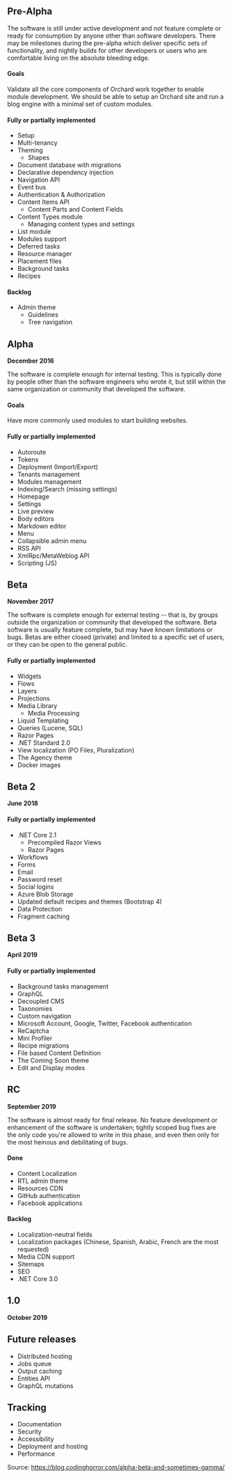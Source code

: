 
## Pre-Alpha

The software is still under active development and not feature complete or ready for consumption by anyone other than software developers. There may be milestones during the pre-alpha which deliver specific sets of functionality, and nightly builds for other developers or users who are comfortable living on the absolute bleeding edge.

#### Goals
Validate all the core components of Orchard work together to enable module development. We should be able to setup an Orchard site and run a blog engine with a minimal set of custom modules.

#### Fully or partially implemented
- Setup
- Multi-tenancy
- Theming
  - Shapes
- Document database with migrations
- Declarative dependency injection
- Navigation API
- Event bus
- Authentication & Authorization
- Content Items API
  - Content Parts and Content Fields
- Content Types module
  - Managing content types and settings
- List module
- Modules support
- Deferred tasks
- Resource manager
- Placement files
- Background tasks
- Recipes

#### Backlog
- Admin theme
  - Guidelines
  - Tree navigation

## Alpha
__December 2016__

The software is complete enough for internal testing. This is typically done by people other than the software engineers who wrote it, but still within the same organization or community that developed the software.

#### Goals
Have more commonly used modules to start building websites.

#### Fully or partially implemented
- Autoroute
- Tokens
- Deployment (Import/Export)
- Tenants management
- Modules management
- Indexing/Search (missing settings)
- Homepage
- Settings
- Live preview
- Body editors
- Markdown editor
- Menu
- Collapsible admin menu
- RSS API
- XmlRpc/MetaWeblog API
- Scripting (JS)

## Beta
__November 2017__

The software is complete enough for external testing -- that is, by groups outside the organization or community that developed the software. Beta software is usually feature complete, but may have known limitations or bugs. Betas are either closed (private) and limited to a specific set of users, or they can be open to the general public.

#### Fully or partially implemented
- Widgets
- Flows
- Layers
- Projections
- Media Library
  - Media Processing
- Liquid Templating
- Queries (Lucene, SQL)
- Razor Pages
- .NET Standard 2.0
- View localization (PO Files, Pluralization)
- The Agency theme
- Docker images

## Beta 2
__June 2018__

#### Fully or partially implemented
- .NET Core 2.1
  - Precompiled Razor Views
  - Razor Pages
- Workflows
- Forms
- Email
- Password reset
- Social logins
- Azure Blob Storage
- Updated default recipes and themes (Bootstrap 4)
- Data Protection
- Fragment caching

## Beta 3
__April 2019__

#### Fully or partially implemented
- Background tasks management
- GraphQL
- Decoupled CMS
- Taxonomies
- Custom navigation
- Microsoft Account, Google, Twitter, Facebook authentication
- ReCaptcha
- Mini Profiler
- Recipe migrations
- File based Content Definition
- The Coming Soon theme
- Edit and Display modes

## RC
__September 2019__

The software is almost ready for final release. No feature development or enhancement of the software is undertaken; tightly scoped bug fixes are the only code you're allowed to write in this phase, and even then only for the most heinous and debilitating of bugs. 

#### Done
- Content Localization
- RTL admin theme
- Resources CDN
- GitHub authentication
- Facebook applications

#### Backlog
- Localization-neutral fields
- Localization packages (Chinese, Spanish, Arabic, French are the most requested)
- Media CDN support
- Sitemaps
- SEO
- .NET Core 3.0

## 1.0
__October 2019__

## Future releases
- Distributed hosting
- Jobs queue
- Output caching
- Entities API
- GraphQL mutations

## Tracking
- Documentation
- Security
- Accessibility
- Deployment and hosting
- Performance

Source: https://blog.codinghorror.com/alpha-beta-and-sometimes-gamma/
